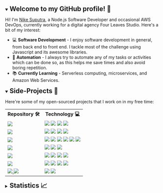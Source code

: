 <details open>
    <summary>
        <h2 style="display:inline">Welcome to my GitHub profile! 👋</h2>
    </summary>
    <p>Hi! I'm <a href="https://www.linkedin.com/in/nikesuputra/">Nike Suputra</a>, a Node.js Software Developer and occasional AWS DevOps, currently working for a digital agency Four Leaves Studio. Here's a bit of my interest:</p>
    <ul>
        <li>💻 <strong>Software Development</strong> - I enjoy software development in general, from back end to front end. I tackle most of the challenge using Javascript and its awesome libraries.</li>
        <li>🔄 <strong>Automation</strong> - I always try to automate any of my tasks or activities which can be done so, as this helps me save times and also avoid boring repetition.</li>
        <li>📚 <strong>Currently Learning</strong> - Serverless computing, microservices, and Amazon Web Services.</li>
    <ul>
</details>
<details open>
    <summary>
        <h2 style="display:inline">Side-Projects 🚀</h2>
        <p>Here're some of my open-sourced projects that I work on in my free time:</p>
    </summary>
    <table>
        <tr>
            <th>Repository 🛠</th>
            <th>Technology 💻</th>
        </tr>
        <tr>
            <td>
                <a href="https://github.com/tigaron/train-checker-python">
                    <img src="https://img.shields.io/static/v1?label=&message=train-checker-python&color=000605&logo=github&logoColor=FFFFFF&labelColor=000605">
                </a>
            </td>
            <td>
                <img src="https://img.shields.io/static/v1?label=&message=Python&color=316192&logo=Python&logoColor=FFFFFF">
                <img src="https://img.shields.io/static/v1?label=&message=Serverless&color=ff0000&logo=serverless&logoColor=FFFFFF">
                <img src="https://img.shields.io/static/v1?label=&message=AWS%20Lambda&color=FF9900&logo=aws-lambda&logoColor=FFFFFF">
                <img src="https://img.shields.io/static/v1?label=&message=Amazon%20API%20Gateway&color=FF9900&logo=amazon-api-gateway&logoColor=FFFFFF">
            </td>
        </tr>
        <tr>
            <td>
                <a href="https://github.com/tigaron/train-ticket-checker">
                    <img src="https://img.shields.io/static/v1?label=&message=train-ticket-checker&color=000605&logo=github&logoColor=FFFFFF&labelColor=000605">
                </a>
            </td>
            <td>
                <img src="https://img.shields.io/static/v1?label=&message=Node.js&color=4EAA25&logo=Node.js&logoColor=FFFFFF">
                <img src="https://img.shields.io/static/v1?label=&message=Serverless&color=ff0000&logo=serverless&logoColor=FFFFFF">
                <img src="https://img.shields.io/static/v1?label=&message=AWS%20Lambda&color=FF9900&logo=aws-lambda&logoColor=FFFFFF">
                <img src="https://img.shields.io/static/v1?label=&message=Amazon%20API%20Gateway&color=FF9900&logo=amazon-api-gateway&logoColor=FFFFFF">
            </td>
        </tr>
        <tr>
            <td>
                <a href="https://github.com/tigaron/serverless-manga-scrapper">
                    <img src="https://img.shields.io/static/v1?label=&message=serverless-manga-scrapper&color=000605&logo=github&logoColor=FFFFFF&labelColor=000605">
                </a>
            </td>
            <td>
                <img src="https://img.shields.io/static/v1?label=&message=Express.js&color=404d59&logo=express&logoColor=FFFFFF">
                <img src="https://img.shields.io/static/v1?label=&message=Serverless&color=ff0000&logo=serverless&logoColor=FFFFFF">
                <img src="https://img.shields.io/static/v1?label=&message=AWS%20Lambda&color=FF9900&logo=aws-lambda&logoColor=FFFFFF">
                <img src="https://img.shields.io/static/v1?label=&message=Amazon%20DynamoDB&color=4053D6&logo=Amazon%20DynamoDB&logoColor=FFFFFF">
                <img src="https://img.shields.io/static/v1?label=&message=Amazon%20SQS&color=FF9900&logo=amazon-sqs&logoColor=FFFFFF">
                <img src="https://img.shields.io/static/v1?label=&message=Amazon%20API%20Gateway&color=FF9900&logo=amazon-api-gateway&logoColor=FFFFFF">
            </td>
        </tr>
        <tr>
            <td>
                <a href="https://github.com/tigaron/svelte-blog">
                    <img src="https://img.shields.io/static/v1?label=&message=svelte-blog&color=000605&logo=github&logoColor=FFFFFF&labelColor=000605">
                </a>
            </td>
            <td>
                <img src="https://img.shields.io/static/v1?label=&message=Svelte&color=f1413d&logo=svelte&logoColor=FFFFFF">
                <img src="https://img.shields.io/static/v1?label=&message=TypeScript&color=3179c7&logo=typescript&logoColor=FFFFFF">
                <img src="https://img.shields.io/static/v1?label=&message=Tailwind%20CSS&color=38B2AC&logo=tailwind-css&logoColor=FFFFFF">
            </td>
        </tr>
        <tr>
            <td>
                <a href="https://github.com/tigaron/strapi-blog">
                    <img src="https://img.shields.io/static/v1?label=&message=strapi-blog&color=000605&logo=github&logoColor=FFFFFF&labelColor=000605">
                </a>
            </td>
            <td>
                <img src="https://img.shields.io/static/v1?label=&message=Strapi&color=2E7EEA&logo=strapi&logoColor=FFFFFF">
                <img src="https://img.shields.io/static/v1?label=&message=PostgreSQL&color=316192&logo=postgresql&logoColor=FFFFFF">
                <img src="https://img.shields.io/static/v1?label=&message=GraphQL&color=E10098&logo=graphql&logoColor=FFFFFF">
                <img src="https://img.shields.io/static/v1?label=&message=Amazon%20S3&color=e35444&logo=amazon-s3&logoColor=FFFFFF">
            </td>
        </tr>
        <tr>
            <td>
                <a href="https://github.com/tigaron/gitlab-ecr-eks">
                    <img src="https://img.shields.io/static/v1?label=&message=gitlab-ecr-eks&color=000605&logo=github&logoColor=FFFFFF&labelColor=000605">
                </a>
            </td>
            <td>
                <img src="https://img.shields.io/static/v1?label=&message=GitLab%20CI/CD&color=0f0a19&logo=gitlab&logoColor=FFFFFF">
                <img src="https://img.shields.io/static/v1?label=&message=Docker&color=1397c3&logo=docker&logoColor=FFFFFF">
                <img src="https://img.shields.io/static/v1?label=&message=Kubernetes&color=336ce6&logo=kubernetes&logoColor=FFFFFF">
                <img src="https://img.shields.io/static/v1?label=&message=Amazon%20EKS&color=FF9900&logo=amazon-eks&logoColor=FFFFFF">
            </td>
        </tr>
        <tr>
            <td>
                <a href="https://github.com/tigaron/subnet-calculator">
                    <img src="https://img.shields.io/static/v1?label=&message=subnet-calculator&color=000605&logo=github&logoColor=FFFFFF&labelColor=000605">
                </a>
                <a href="https://github.com/tigaron/tsnet-cli">
                    <img src="https://img.shields.io/static/v1?label=&message=tsnet-cli&color=000605&logo=github&logoColor=FFFFFF&labelColor=000605">
                </a>
            </td>
            <td>
                <img src="https://img.shields.io/static/v1?label=&message=Bash&color=4EAA25&logo=GNU%20Bash&logoColor=FFFFFF">
                <img src="https://img.shields.io/static/v1?label=&message=cURL&color=073551&logo=curl&logoColor=FFFFFF">
            </td>
        </tr>
    </table>
</details>

<details>
    <summary>
        <h2 style="display:inline">Statistics 📈</h2>
    </summary>
    <p align="center">
        <a  style="display:grid;grid-template-columns:repeat(2, minmax(0, 1fr));gap: 0.5rem" href="https://github.com/tigaron">
            <img src="https://github-readme-stats.vercel.app/api?username=tigaron&show_icons=true&theme=github_dark&hide_border=true" />
            <img src="https://github-readme-streak-stats.herokuapp.com/?user=tigaron&theme=github-dark-blue&hide_border=true" />
            <img style="grid-column:span 2 / span 2;" src="https://activity-graph.herokuapp.com/graph?username=tigaron&theme=react-dark&hide_border=true&radius=5&hide_title=true" />
        </a>
    </p>
</details>
